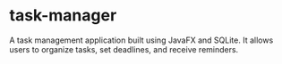 # task-manager
A task management application built using JavaFX and SQLite. It allows users to organize tasks, set deadlines, and receive reminders.
